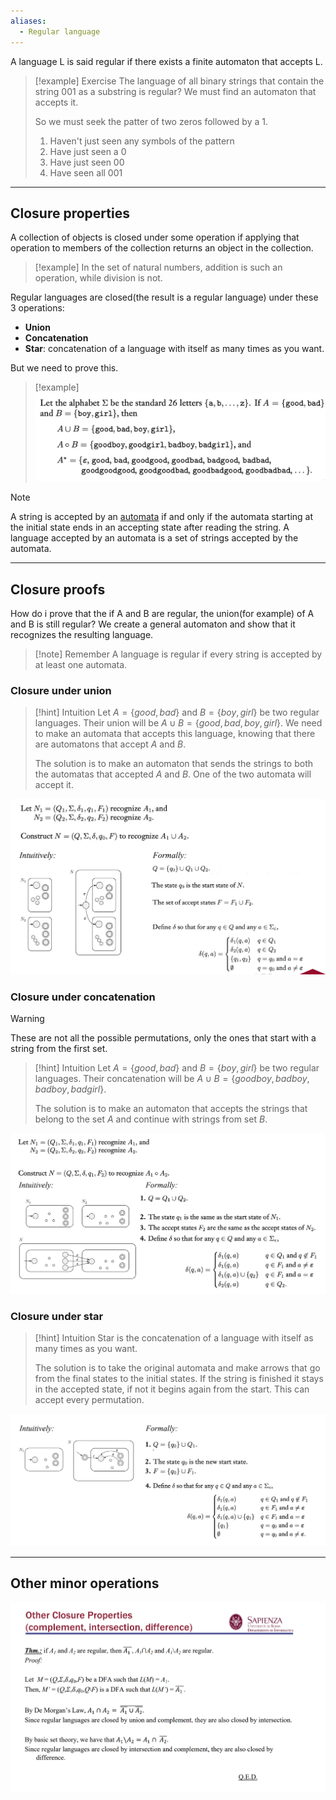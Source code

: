 ```yaml
---
aliases:
  - Regular language
---
```

A language L is said regular if there exists a finite automaton that accepts L.

> [!example] Exercise
> The language of all binary strings that contain the string $001$ as a substring is regular?
> We must find an automaton that accepts it.
> 
> So we must seek the patter of two zeros followed by a 1.
> 
>  1. Haven't just seen any symbols of the pattern
>  2. Have just seen a 0
>  3. Have just seen 00
>  4. Have seen all 001

---


## Closure properties

A collection of objects is closed under some operation if applying that operation to members of the collection returns an object in the collection.

> [!example]
> In the set of natural numbers, addition is such an operation, while division is not.


Regular languages are closed(the result is a regular language) under these 3 operations:

- **Union**
- **Concatenation**
- **Star**: concatenation of a language with itself as many times as you want.

But we need to prove this.

> [!example]
> ![](../z_images/Pasted%20image%2020230927123636.png)

> [!note]
> A string is accepted by an [automata](Automata.md) if and only if the automata starting at the initial state ends in an accepting state after reading the string.
> A language accepted by an automata is a set of strings accepted by the automata.

---


## Closure proofs


How do i prove that the if A and B are regular, the union(for example) of A and B is still regular?
We create a general automaton and show that it recognizes the resulting language.

> [!note] Remember
> A language is regular if every string is accepted by at least one automata.


### Closure under union

> [!hint] Intuition
> Let $A=\{good, bad\}$ and $B=\{boy, girl\}$ be two regular languages.
> Their union will be $A\cup B = \{good, bad, boy, girl\}$. We need to make an automata that accepts this language, knowing that there are automatons that accept $A$ and $B$.
>  
> The solution is to make an automaton that sends the strings to both the automatas that accepted $A$ and $B$. One of the two automata will accept it.


![](../z_images/Pasted%20image%2020230927125118.png)


### Closure under concatenation


> [!warning]
> These are not all the possible permutations, only the ones that start with a string from the first set. 

> [!hint] Intuition
> Let $A=\{good, bad\}$ and $B=\{boy, girl\}$ be two regular languages.
> Their concatenation will be $A\cup B = \{goodboy, badboy, badboy, badgirl\}$. 
> 
> The solution is to make an automaton that accepts the strings that belong to the set $A$ and continue with strings from set $B$.


![](../z_images/Pasted%20image%2020230927124627.png)


### Closure under star

> [!hint] Intuition
> Star is the concatenation of a language with itself as many times as you want.
> 
> The solution is to take the original automata and make arrows that go from the final states to the initial states. If the string is finished it stays in the accepted state, if not it begins again from the start. 
> This can accept every permutation.


![](../z_images/Pasted%20image%2020230927124701.png)

---


## Other minor operations

![](../z_images/Pasted%20image%2020231003121324.png)